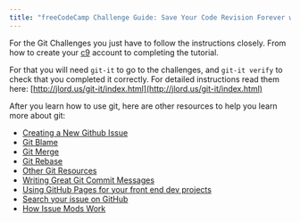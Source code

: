 ```yaml
---
title: "freeCodeCamp Challenge Guide: Save Your Code Revision Forever with Git"
---
```


For the Git Challenges you just have to follow the instructions closely. From how to create your [c9](http://c9.io/) account to completing the tutorial.

For that you will need `git-it` to go to the challenges, and `git-it verify` to check that you completed it correctly. For detailed instructions read them here: [http://jlord.us/git-it/index.html](http://jlord.us/git-it/index.html)

After you learn how to use git, here are other resources to help you learn more about git:

*   [Creating a New Github Issue](http://forum.freecodecamp.com/t/creating-a-new-github-issue/18392)
*   [Git Blame](http://forum.freecodecamp.com/t/find-the-culprit-with-git-blame/13194)
*   [Git Merge](http://forum.freecodecamp.com/t/understand-how-to-use-git-merge/13215)
*   [Git Rebase](http://forum.freecodecamp.com/t/how-to-use-git-rebase/13226)
*   [Other Git Resources](http://forum.freecodecamp.com/t/wiki-git-resources/13136)
*   [Writing Great Git Commit Messages](http://forum.freecodecamp.com/t/writing-good-git-commit-messages/13210)
*   [Using GitHub Pages for your front end dev projects](http://forum.freecodecamp.com/t/use-github-static-pages-to-host-your-front-end-projects/18396)
*   [Search your issue on GitHub](http://forum.freecodecamp.com/t/searching-for-existing-issues-in-github/18390)
*   [How Issue Mods Work](http://forum.freecodecamp.com/t/issue-moderators/18295)
